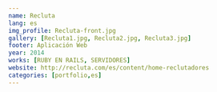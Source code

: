 ```yaml
---
name: Recluta
lang: es
img_profile: Recluta-front.jpg
gallery: [Recluta1.jpg, Recluta2.jpg, Recluta3.jpg]
footer: Aplicación Web
year: 2014
works: [RUBY EN RAILS, SERVIDORES]
website: http://recluta.com/es/content/home-reclutadores
categories: [portfolio,es]
---
```

